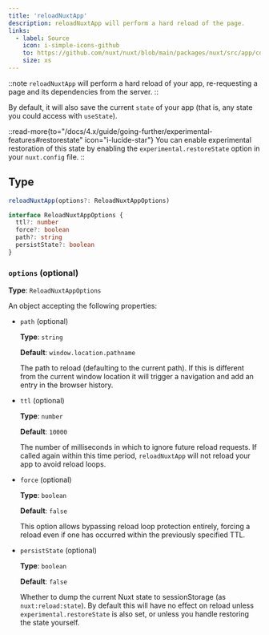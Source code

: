 ```yaml
---
title: 'reloadNuxtApp'
description: reloadNuxtApp will perform a hard reload of the page.
links:
  - label: Source
    icon: i-simple-icons-github
    to: https://github.com/nuxt/nuxt/blob/main/packages/nuxt/src/app/composables/chunk.ts
    size: xs
---
```


::note
`reloadNuxtApp` will perform a hard reload of your app, re-requesting a page and its dependencies from the server.
::

By default, it will also save the current `state` of your app (that is, any state you could access with `useState`).

::read-more{to="/docs/4.x/guide/going-further/experimental-features#restorestate" icon="i-lucide-star"}
You can enable experimental restoration of this state by enabling the `experimental.restoreState` option in your `nuxt.config` file.
::

## Type

```ts
reloadNuxtApp(options?: ReloadNuxtAppOptions)

interface ReloadNuxtAppOptions {
  ttl?: number
  force?: boolean
  path?: string
  persistState?: boolean
}
```

### `options` (optional)

**Type**: `ReloadNuxtAppOptions`

An object accepting the following properties:

- `path` (optional)

  **Type**: `string`

  **Default**: `window.location.pathname`

  The path to reload (defaulting to the current path). If this is different from the current window location it
  will trigger a navigation and add an entry in the browser history.

- `ttl` (optional)

  **Type**: `number`

  **Default**: `10000`

  The number of milliseconds in which to ignore future reload requests. If called again within this time period,
  `reloadNuxtApp` will not reload your app to avoid reload loops.

- `force` (optional)

  **Type**: `boolean`

  **Default**: `false`

  This option allows bypassing reload loop protection entirely, forcing a reload even if one has occurred within
  the previously specified TTL.

- `persistState` (optional)

  **Type**: `boolean`

  **Default**: `false`

  Whether to dump the current Nuxt state to sessionStorage (as `nuxt:reload:state`). By default this will have no
  effect on reload unless `experimental.restoreState` is also set, or unless you handle restoring the state yourself.
